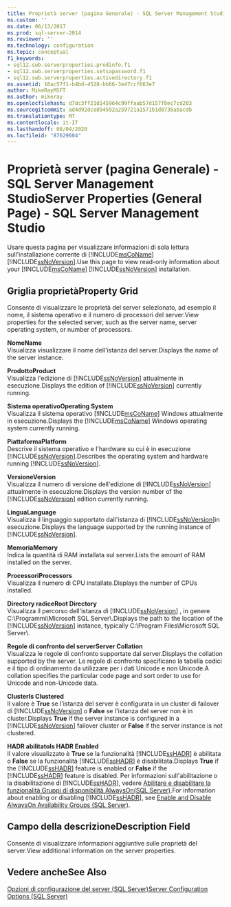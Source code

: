 ```yaml
---
title: Proprietà server (pagina Generale) - SQL Server Management Studio | Microsoft Docs
ms.custom: ''
ms.date: 06/13/2017
ms.prod: sql-server-2014
ms.reviewer: ''
ms.technology: configuration
ms.topic: conceptual
f1_keywords:
- sql12.swb.serverproperties.prodinfo.f1
- sql12.swb.serverproperties.setsapassword.f1
- sql12.swb.serverproperties.activedirectory.f1
ms.assetid: 10ac57f1-b4bd-4528-bb66-3e47ccf663e7
author: MikeRayMSFT
ms.author: mikeray
ms.openlocfilehash: d7dc3ff21d145964c99ffaab57d157f8ec7cd203
ms.sourcegitcommit: ad4d92dce894592a259721a1571b1d8736abacdb
ms.translationtype: MT
ms.contentlocale: it-IT
ms.lasthandoff: 08/04/2020
ms.locfileid: "87629604"
---
```

# <a name="server-properties-general-page---sql-server-management-studio"></a><span data-ttu-id="5f0ce-102">Proprietà server (pagina Generale) - SQL Server Management Studio</span><span class="sxs-lookup"><span data-stu-id="5f0ce-102">Server Properties (General Page) - SQL Server Management Studio</span></span>
  <span data-ttu-id="5f0ce-103">Usare questa pagina per visualizzare informazioni di sola lettura sull'installazione corrente di [!INCLUDE[msCoName](../../includes/msconame-md.md)] [!INCLUDE[ssNoVersion](../../includes/ssnoversion-md.md)].</span><span class="sxs-lookup"><span data-stu-id="5f0ce-103">Use this page to view read-only information about your [!INCLUDE[msCoName](../../includes/msconame-md.md)] [!INCLUDE[ssNoVersion](../../includes/ssnoversion-md.md)] installation.</span></span>  
  
## <a name="property-grid"></a><span data-ttu-id="5f0ce-104">Griglia proprietà</span><span class="sxs-lookup"><span data-stu-id="5f0ce-104">Property Grid</span></span>  
 <span data-ttu-id="5f0ce-105">Consente di visualizzare le proprietà del server selezionato, ad esempio il nome, il sistema operativo e il numero di processori del server.</span><span class="sxs-lookup"><span data-stu-id="5f0ce-105">View properties for the selected server, such as the server name, server operating system, or number of processors.</span></span>  
  
 <span data-ttu-id="5f0ce-106">**Nome**</span><span class="sxs-lookup"><span data-stu-id="5f0ce-106">**Name**</span></span>  
 <span data-ttu-id="5f0ce-107">Visualizza visualizzare il nome dell'istanza del server.</span><span class="sxs-lookup"><span data-stu-id="5f0ce-107">Displays the name of the server instance.</span></span>  
  
 <span data-ttu-id="5f0ce-108">**Prodotto**</span><span class="sxs-lookup"><span data-stu-id="5f0ce-108">**Product**</span></span>  
 <span data-ttu-id="5f0ce-109">Visualizza l'edizione di [!INCLUDE[ssNoVersion](../../includes/ssnoversion-md.md)] attualmente in esecuzione.</span><span class="sxs-lookup"><span data-stu-id="5f0ce-109">Displays the edition of [!INCLUDE[ssNoVersion](../../includes/ssnoversion-md.md)] currently running.</span></span>  
  
 <span data-ttu-id="5f0ce-110">**Sistema operativo**</span><span class="sxs-lookup"><span data-stu-id="5f0ce-110">**Operating System**</span></span>  
 <span data-ttu-id="5f0ce-111">Visualizza il sistema operativo [!INCLUDE[msCoName](../../includes/msconame-md.md)] Windows attualmente in esecuzione.</span><span class="sxs-lookup"><span data-stu-id="5f0ce-111">Displays the [!INCLUDE[msCoName](../../includes/msconame-md.md)] Windows operating system currently running.</span></span>  
  
 <span data-ttu-id="5f0ce-112">**Piattaforma**</span><span class="sxs-lookup"><span data-stu-id="5f0ce-112">**Platform**</span></span>  
 <span data-ttu-id="5f0ce-113">Descrive il sistema operativo e l'hardware su cui è in esecuzione [!INCLUDE[ssNoVersion](../../includes/ssnoversion-md.md)].</span><span class="sxs-lookup"><span data-stu-id="5f0ce-113">Describes the operating system and hardware running [!INCLUDE[ssNoVersion](../../includes/ssnoversion-md.md)].</span></span>  
  
 <span data-ttu-id="5f0ce-114">**Versione**</span><span class="sxs-lookup"><span data-stu-id="5f0ce-114">**Version**</span></span>  
 <span data-ttu-id="5f0ce-115">Visualizza il numero di versione dell'edizione di [!INCLUDE[ssNoVersion](../../includes/ssnoversion-md.md)] attualmente in esecuzione.</span><span class="sxs-lookup"><span data-stu-id="5f0ce-115">Displays the version number of the [!INCLUDE[ssNoVersion](../../includes/ssnoversion-md.md)] edition currently running.</span></span>  
  
 <span data-ttu-id="5f0ce-116">**Lingua**</span><span class="sxs-lookup"><span data-stu-id="5f0ce-116">**Language**</span></span>  
 <span data-ttu-id="5f0ce-117">Visualizza il linguaggio supportato dall'istanza di [!INCLUDE[ssNoVersion](../../includes/ssnoversion-md.md)]in esecuzione.</span><span class="sxs-lookup"><span data-stu-id="5f0ce-117">Displays the language supported by the running instance of [!INCLUDE[ssNoVersion](../../includes/ssnoversion-md.md)].</span></span>  
  
 <span data-ttu-id="5f0ce-118">**Memoria**</span><span class="sxs-lookup"><span data-stu-id="5f0ce-118">**Memory**</span></span>  
 <span data-ttu-id="5f0ce-119">Indica la quantità di RAM installata sul server.</span><span class="sxs-lookup"><span data-stu-id="5f0ce-119">Lists the amount of RAM installed on the server.</span></span>  
  
 <span data-ttu-id="5f0ce-120">**Processori**</span><span class="sxs-lookup"><span data-stu-id="5f0ce-120">**Processors**</span></span>  
 <span data-ttu-id="5f0ce-121">Visualizza il numero di CPU installate.</span><span class="sxs-lookup"><span data-stu-id="5f0ce-121">Displays the number of CPUs installed.</span></span>  
  
 <span data-ttu-id="5f0ce-122">**Directory radice**</span><span class="sxs-lookup"><span data-stu-id="5f0ce-122">**Root Directory**</span></span>  
 <span data-ttu-id="5f0ce-123">Visualizza il percorso dell'istanza di [!INCLUDE[ssNoVersion](../../includes/ssnoversion-md.md)] , in genere C:\Programmi\Microsoft SQL Server\\.</span><span class="sxs-lookup"><span data-stu-id="5f0ce-123">Displays the path to the location of the [!INCLUDE[ssNoVersion](../../includes/ssnoversion-md.md)] instance, typically C:\Program Files\Microsoft SQL Server\\.</span></span>  
  
 <span data-ttu-id="5f0ce-124">**Regole di confronto del server**</span><span class="sxs-lookup"><span data-stu-id="5f0ce-124">**Server Collation**</span></span>  
 <span data-ttu-id="5f0ce-125">Visualizza le regole di confronto supportate dal server.</span><span class="sxs-lookup"><span data-stu-id="5f0ce-125">Displays the collation supported by the server.</span></span> <span data-ttu-id="5f0ce-126">Le regole di confronto specificano la tabella codici e il tipo di ordinamento da utilizzare per i dati Unicode e non Unicode.</span><span class="sxs-lookup"><span data-stu-id="5f0ce-126">A collation specifies the particular code page and sort order to use for Unicode and non-Unicode data.</span></span>  
  
 <span data-ttu-id="5f0ce-127">**Cluster**</span><span class="sxs-lookup"><span data-stu-id="5f0ce-127">**Is Clustered**</span></span>  
 <span data-ttu-id="5f0ce-128">Il valore è **True** se l'istanza del server è configurata in un cluster di failover di [!INCLUDE[ssNoVersion](../../includes/ssnoversion-md.md)] o **False** se l'istanza del server non è in cluster.</span><span class="sxs-lookup"><span data-stu-id="5f0ce-128">Displays **True** if the server instance is configured in a [!INCLUDE[ssNoVersion](../../includes/ssnoversion-md.md)] failover cluster or **False** if the server instance is not clustered.</span></span>  
  
 <span data-ttu-id="5f0ce-129">**HADR abilitato**</span><span class="sxs-lookup"><span data-stu-id="5f0ce-129">**Is HADR Enabled**</span></span>  
 <span data-ttu-id="5f0ce-130">Il valore visualizzato è **True** se la funzionalità [!INCLUDE[ssHADR](../../includes/sshadr-md.md)] è abilitata o **False** se la funzionalità [!INCLUDE[ssHADR](../../includes/sshadr-md.md)] è disabilitata.</span><span class="sxs-lookup"><span data-stu-id="5f0ce-130">Displays **True** if the [!INCLUDE[ssHADR](../../includes/sshadr-md.md)] feature is enabled or **False** if the [!INCLUDE[ssHADR](../../includes/sshadr-md.md)] feature is disabled.</span></span> <span data-ttu-id="5f0ce-131">Per informazioni sull'abilitazione o la disabilitazione di [!INCLUDE[ssHADR](../../includes/sshadr-md.md)], vedere [Abilitare e disabilitare la funzionalità Gruppi di disponibilità AlwaysOn&#40;SQL Server&#41;](../availability-groups/windows/enable-and-disable-always-on-availability-groups-sql-server.md).</span><span class="sxs-lookup"><span data-stu-id="5f0ce-131">For information about enabling or disabling [!INCLUDE[ssHADR](../../includes/sshadr-md.md)], see [Enable and Disable AlwaysOn Availability Groups &#40;SQL Server&#41;](../availability-groups/windows/enable-and-disable-always-on-availability-groups-sql-server.md).</span></span>  
  
## <a name="description-field"></a><span data-ttu-id="5f0ce-132">Campo della descrizione</span><span class="sxs-lookup"><span data-stu-id="5f0ce-132">Description Field</span></span>  
 <span data-ttu-id="5f0ce-133">Consente di visualizzare informazioni aggiuntive sulle proprietà del server.</span><span class="sxs-lookup"><span data-stu-id="5f0ce-133">View additional information on the server properties.</span></span>  
  
## <a name="see-also"></a><span data-ttu-id="5f0ce-134">Vedere anche</span><span class="sxs-lookup"><span data-stu-id="5f0ce-134">See Also</span></span>  
 [<span data-ttu-id="5f0ce-135">Opzioni di configurazione del server &#40;SQL Server&#41;</span><span class="sxs-lookup"><span data-stu-id="5f0ce-135">Server Configuration Options &#40;SQL Server&#41;</span></span>](server-configuration-options-sql-server.md)  
  
  
